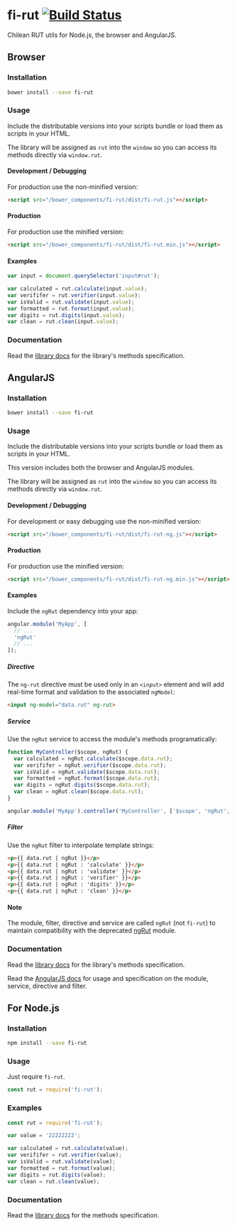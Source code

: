 # fi-rut [![Build Status](https://travis-ci.org/FinalDevStudio/fi-rut.svg?branch=master)](https://travis-ci.org/FinalDevStudio/fi-rut)

Chilean RUT utils for Node.js, the browser and AngularJS.

## Browser

### Installation

```sh
bower install --save fi-rut
```

### Usage

Include the distributable versions into your scripts bundle or load them as scripts in your HTML.

The library will be assigned as `rut` into the `window` so you can access its methods directly via `window.rut`.

#### Development / Debugging

For production use the non-minified version:

```html
<script src="/bower_components/fi-rut/dist/fi-rut.js"></script>
```

#### Production

For production use the minified version:

```html
<script src="/bower_components/fi-rut/dist/fi-rut.min.js"></script>
```

#### Examples

```javascript
var input = document.querySelector('input#rut');

var calculated = rut.calculate(input.value);
var verififer = rut.verifier(input.value);
var isValid = rut.validate(input.value);  
var formatted = rut.format(input.value);
var digits = rut.digits(input.value);
var clean = rut.clean(input.value);
```

### Documentation

Read the [library docs](docs/lib.md) for the library's methods specification.


## AngularJS

### Installation

```sh
bower install --save fi-rut
```

### Usage

Include the distributable versions into your scripts bundle or load them as scripts in your HTML.

This version includes both the browser and AngularJS modules. 

The library will be assigned as `rut` into the `window` so you can access its methods directly via `window.rut`.

#### Development / Debugging

For development or easy debugging use the non-minified version:

```html
<script src="/bower_components/fi-rut/dist/fi-rut-ng.js"></script>
```

#### Production

For production use the minified version:

```html
<script src="/bower_components/fi-rut/dist/fi-rut-ng.min.js"></script>
```

#### Examples

Include the `ngRut` dependency into your app:

```javascript
angular.module('MyApp', [
  // ...
  'ngRut'
  // ...
]);
```

##### Directive

The `ng-rut` directive must be used only in an `<input>` element and will add real-time format and validation to the associated `ngModel`:

```html
<input ng-model="data.rut" ng-rut>
```

##### Service

Use the `ngRut` service to access the module's methods programatically:

```javascript
function MyController($scope, ngRut) {
  var calculated = ngRut.calculate($scope.data.rut);
  var verififer = ngRut.verifier($scope.data.rut);
  var isValid = ngRut.validate($scope.data.rut);  
  var formatted = ngRut.format($scope.data.rut);
  var digits = ngRut.digits($scope.data.rut);
  var clean = ngRut.clean($scope.data.rut);
}

angular.module('MyApp').controller('MyController', ['$scope', 'ngRut', MyController]);
```

##### Filter

Use the `ngRut` filter to interpolate template strings:

```html
<p>{{ data.rut | ngRut }}</p>
<p>{{ data.rut | ngRut : 'calculate' }}</p>
<p>{{ data.rut | ngRut : 'validate' }}</p>
<p>{{ data.rut | ngRut : 'verifier' }}</p>
<p>{{ data.rut | ngRut : 'digits' }}</p>
<p>{{ data.rut | ngRut : 'clean' }}</p>
```

#### Note

The module, filter, directive and service are called `ngRut` (not `fi-rut`) to maintain compatibility with the deprecated [ngRut](https://github.com/FinalDevStudio/ng-rut) module.

### Documentation

Read the [library docs](docs/lib.md) for the library's methods specification.

Read the [AngularJS docs](docs/angular.md) for usage and specification on the module, service, directive and filter.

## For Node.js

### Installation

```sh
npm install --save fi-rut
```

### Usage

Just require `fi-rut`.

```javascript
const rut = require('fi-rut');
```

### Examples

```javascript
const rut = require('fi-rut');

var value = '22222222';

var calculated = rut.calculate(value);
var verififer = rut.verifier(value);
var isValid = rut.validate(value);  
var formatted = rut.format(value);
var digits = rut.digits(value);
var clean = rut.clean(value);
```

### Documentation

Read the [library docs](docs/lib.md) for the methods specification.
